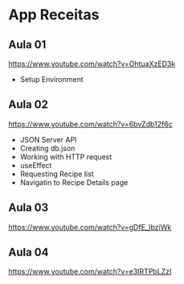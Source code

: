 # App Receitas

## Aula 01
https://www.youtube.com/watch?v=OhtuaXzED3k
- Setup Environment

## Aula 02
https://www.youtube.com/watch?v=6bvZdb12f6c

- JSON Server API
- Creating db.json
- Working with HTTP request
- useEffect
- Requesting Recipe list
- Navigatin to Recipe Details page

## Aula 03
https://www.youtube.com/watch?v=gDfE_IbziWk

## Aula 04
https://www.youtube.com/watch?v=e3IRTPbLZzI
